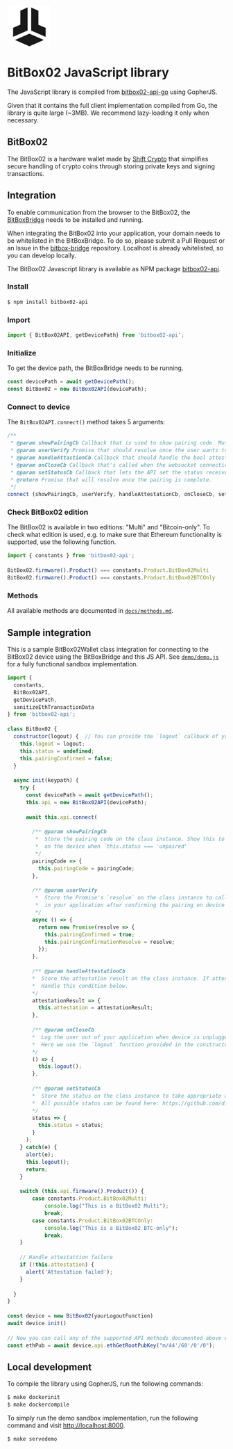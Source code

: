 [![BitBox02 Logo](docs/assets/bitbox02.png)](https://github.com/digitalbitbox/bitbox02-api-js/blob/master/docs/methods.md)

# BitBox02 JavaScript library

The JavaScript library is compiled from
[bitbox02-api-go](https://github.com/digitalbitbox/bitbox02-api-go) using GopherJS.

Given that it contains the full client implementation compiled from Go, the library is quite large (~3MB).
We recommend lazy-loading it only when necessary.

## BitBox02

The BitBox02 is a hardware wallet made by [Shift Crypto](https://shiftcrypto.ch) that simplifies secure handling of crypto coins through storing private keys and signing transactions.

## Integration

To enable communication from the browser to the BitBox02, the [BitBoxBridge](https://github.com/digitalbitbox/bitbox-bridge) needs to be installed and running.

When integrating the BitBox02 into your application, your domain needs to be whitelisted in the BitBoxBridge.
To do so, please submit a Pull Request or an Issue in the [bitbox-bridge](https://github.com/digitalbitbox/bitbox-bridge) repository.
Localhost is already whitelisted, so you can develop locally.

The BitBox02 Javascript library is available as NPM package [bitbox02-api](https://www.npmjs.com/package/bitbox02-api).

### Install

```sh
$ npm install bitbox02-api
```

### Import

```javascript
import { BitBox02API, getDevicePath} from 'bitbox02-api';
```

### Initialize

To get the device path, the BitBoxBridge needs to be running.

```javascript
const devicePath = await getDevicePath();
const BitBox02 = new BitBox02API(devicePath);
```

### Connect to device

The `BitBox02API.connect()` method takes 5 arguments:

```javascript
/**
 * @param showPairingCb Callback that is used to show pairing code. Must not block.
 * @param userVerify Promise that should resolve once the user wants to continue.
 * @param handleAttastionCb Callback that should handle the bool attestation result. Must not block.
 * @param onCloseCb Callback that's called when the websocket connection is closed.
 * @param setStatusCb Callback that lets the API set the status received from the device.
 * @return Promise that will resolve once the pairing is complete.
 */
connect (showPairingCb, userVerify, handleAttestationCb, onCloseCb, setStatusCb)
```

### Check BitBox02 edition

The BitBox02 is available in two editions: "Multi" and "Bitcoin-only".
To check what edition is used, e.g. to make sure that Ethereum functionality is supported, use the following function.

```javascript
import { constants } from 'bitbox02-api';

BitBox02.firmware().Product() === constants.Product.BitBox02Multi
BitBox02.firmware().Product() === constants.Product.BitBox02BTCOnly
```

### Methods

All available methods are documented in [`docs/methods.md`](docs/methods.md).

## Sample integration

This is a sample BitBox02Wallet class integration for connecting to the BitBox02 device using the BitBoxBridge and this JS API.
See [`demo/demo.js`](demo/demo.js) for a fully functional sandbox implementation.

```javascript
import {
  constants,
  BitBox02API,
  getDevicePath,
  sanitizeEthTransactionData
} from 'bitbox02-api';

class BitBox02 {
  constructor(logout) {  // You can provide the `logout` callback of your application in the constructor
    this.logout = logout;
    this.status = undefined;
    this.pairingConfirmed = false;
  }

  async init(keypath) {
    try {
      const devicePath = await getDevicePath();
      this.api = new BitBox02API(devicePath);

      await this.api.connect(

        /** @param showPairingCb
         *  Store the pairing code on the class instance. Show this to the user to compare with code
         *  on the device when `this.status === 'unpaired'`
         */
        pairingCode => {
          this.pairingCode = pairingCode;
        },

        /** @param userVerify
         *  Store the Promise's `resolve` on the class instance to call when the user clicks the corresponding button
         *  in your application after confirming the pairing on device
         */
        async () => {
          return new Promise(resolve => {
            this.pairingConfirmed = true;
            this.pairingConfirmationResolve = resolve;
          });
        },

        /** @param handleAttestationCb
        *  Store the attestation result on the class instance. If attestation fails, the user might have a fake device.
        *  Handle this condition below.
        */
        attestationResult => {
          this.attestation = attestationResult;
        },

        /** @param onCloseCb
        *  Log the user out of your application when device is unplugged/the websocket closes.
        *  Here we use the `logout` function provided in the constructor as the callback.
        */
        () => {
          this.logout();
        },

        /** @param setStatusCb
        *  Store the status on the class instance to take appropriate actions based on status.
        *  All possible status can be found here: https://github.com/digitalbitbox/bitbox02-api-go/blob/master/api/firmware/status.go
        */
        status => {
          this.status = status;
        }
      );
    } catch(e) {
      alert(e);
      this.logout();
      return;
    }

    switch (this.api.firmware().Product()) {
        case constants.Product.BitBox02Multi:
            console.log("This is a BitBox02 Multi");
            break;
        case constants.Product.BitBox02BTCOnly:
            console.log("This is a BitBox02 BTC-only");
            break;
    }

    // Handle attestattion failure
    if (!this.attestation) {
      alert('Attestation failed');
    }

  }
}

const device = new BitBox02(yourLogoutFunction)
await device.init()

// Now you can call any of the supported API methods documented above e.g.:
const ethPub = await device.api.ethGetRootPubKey("m/44'/60'/0'/0");

```

## Local development

To compile the library using GopherJS, run the following commands:

```sh
$ make dockerinit
$ make dockercompile
```

To simply run the demo sandbox implementation, run the following command and visit <http://localhost:8000>.

```sh
$ make servedemo
```
